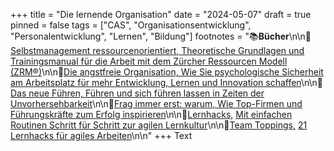 +++
title = "Die lernende Organisation"
date = "2024-05-07"
draft = true
pinned = false
tags = ["CAS", "Organisationsentwicklung", "Personalentwicklung", "Lernen", "Bildung"]
footnotes = "📚**Bücher**\n\n📕[Selbstmanagement ressourcenorientiert, Theoretische Grundlagen und Trainingsmanual für die Arbeit mit dem Zürcher Ressourcen Modell (ZRM®)](<https://www.exlibris.ch/de/buecher-buch/deutschsprachige-buecher/maja-storch/selbstmanagement-ressourcenorientiert/id/9783456862149/>)\n\n📕[Die angstfreie Organisation, Wie Sie psychologische Sicherheit am Arbeitsplatz für mehr Entwicklung, Lernen und Innovation schaffen](<https://www.exlibris.ch/de/buecher-buch/deutschsprachige-buecher/amy-c-edmondson/die-angstfreie-organisation/id/9783800660674/>)\n\n📕[Das neue Führen, Führen und sich führen lassen in Zeiten der Unvorhersehbarkeit](https://www.exlibris.ch/de/buecher-buch/deutschsprachige-buecher/bodo-janssen/das-neue-fuehren/id/9783424202854/)\n\n📕[Frag immer erst: warum, Wie Top-Firmen und Führungskräfte zum Erfolg inspirieren](<https://www.exlibris.ch/de/buecher-buch/deutschsprachige-buecher/simon-sinek/frag-immer-erst-warum/id/9783868815382/>)\n\n📕[Lernhacks,](<https://www.exlibris.ch/de/buecher-buch/deutschsprachige-buecher/thomas-tillmann/lernhacks/id/9783800664986/>) [Mit einfachen Routinen Schritt für Schritt zur agilen Lernkultur](https://www.exlibris.ch/de/buecher-buch/deutschsprachige-buecher/thomas-tillmann/lernhacks/id/9783800664986/)\n\n📕[Team Toppings,](<https://www.exlibris.ch/de/buecher-buch/deutschsprachige-buecher/franziska-schleuter/team-toppings/id/9783800671939/>) [21 Lernhacks für agiles Arbeiten](https://www.exlibris.ch/de/buecher-buch/deutschsprachige-buecher/franziska-schleuter/team-toppings/id/9783800671939/)\n\n[](<https://www.exlibris.ch/de/buecher-buch/deutschsprachige-buecher/franziska-schleuter/team-toppings/id/9783800671939/>)"
+++
Text